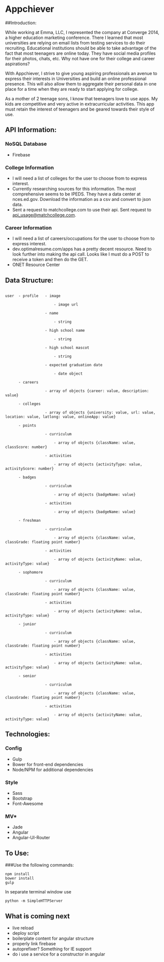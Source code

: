 # Appchiever

##Introduction:

While working at Emma, LLC, I represented the company at Converge 2014, a higher education marketing conference. There I learned that most universities are relying on email lists from testing services to do their recruiting. Educational institutions should be able to take advantage of the fact that most teenagers are online today. They have social media profiles for their photos, chats, etc. Why not have one for their college and career aspirations?

With Appchiever, I strive to give young aspiring professionals an avenue to express their interests in Universities and build an online professional presence. This will also allow them to aggregate their personal data in one place for a time when they are ready to start applying for college.

As a mother of 2 teenage sons, I know that teenagers love to use apps. My kids are competitive and very active in extracurricular activities. This app must retain the interest of teenagers and be geared towards their style of use.

## API Information:

### NoSQL Database
* Firebase

### College Information
* I will need a list of colleges for the user to choose from to express interest.
* Currently researching sources for this information. The most comprehensive seems to be IPEDS. They have a data center at nces.ed.gov. Download the information as a csv and convert to json data.
* Sent a request to matchcollege.com to use their api. Sent request to api_usage@matchcollege.com.

### Career Information
* I will need a list of careers/occupations for the user to choose from to express interest.
* dev.optimalresume.com/apps has a pretty decent resource. Need to look further into making the api call. Looks like I must do a POST to receive a token and then do the GET.
* ONET Resource Center

## Data Structure:

```

user  - profile   - image

                      - image url

                  - name

                      - string

                  - high school name

                      - string

                  - high school mascot

                      - string

                  - expected graduation date

                      - date object

      - careers

                  - array of objects {career: value, description: value}

      - colleges

                  - array of objects {university: value, url: value, location: value, latlong: value, onlineApp: value}

      - points

                  - curriculum

                      - array of objects {className: value, classScore: number}

                  - activities

                      - array of objects {activityType: value, activityScore: number}

      - badges

                  - curriculum

                      - array of objects {badgeName: value}

                  - activities

                      - array of objects {badgeName: value}

      - freshman

                  - curriculum

                      - array of objects {className: value, classGrade: floating point number}

                  - activities

                      - array of objects {activityName: value, activityType: value}

      - sophomore

                  - curriculum

                      - array of objects {className: value, classGrade: floating point number}

                  - activities

                      - array of objects {activityName: value, activityType: value}

      - junior

                  - curriculum

                      - array of objects {className: value, classGrade: floating point number}

                  - activities

                      - array of objects {activityName: value, activityType: value}

      - senior

                  - curriculum

                      - array of objects {className: value, classGrade: floating point number}

                  - activities

                      - array of objects {activityName: value, activityType: value}

```

## Technologies:

### Config
* Gulp
* Bower for front-end dependencies
* Node/NPM for additional dependencies

### Style
* Sass
* Bootstrap
* Font-Awesome

### MV*
* Jade
* Angular
* Angular-UI-Router

## To Use:

###Use the following commands:
```
npm install
bower install
gulp
```
In separate terminal window use

```
python -m SimpleHTTPServer
```

## What is coming next
* live reload
* deploy script
* boilerplate content for angular structure
* properly link firebase
* autoprefixer? Something for IE support
* do i use a service for a constructor in angular
